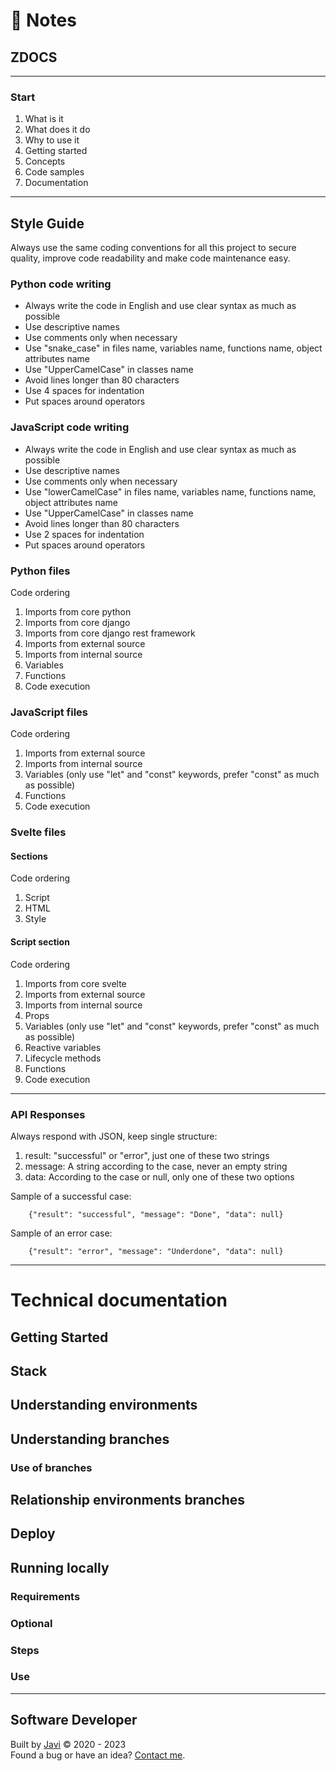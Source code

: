 # :memo: Notes
## ZDOCS
---
### Start
1. What is it
2. What does it do
3. Why to use it
4. Getting started
5. Concepts
6. Code samples
7. Documentation
---
## Style Guide
Always use the same coding conventions for all this project to secure quality, improve code readability and make code maintenance easy.
### Python code writing
- Always write the code in English and use clear syntax as much as possible
- Use descriptive names
- Use comments only when necessary
- Use "snake_case" in files name, variables name, functions name, object attributes name
- Use "UpperCamelCase" in classes name
- Avoid lines longer than 80 characters
- Use 4 spaces for indentation
- Put spaces around operators
### JavaScript code writing
- Always write the code in English and use clear syntax as much as possible
- Use descriptive names
- Use comments only when necessary
- Use "lowerCamelCase" in files name, variables name, functions name, object attributes name
- Use "UpperCamelCase" in classes name
- Avoid lines longer than 80 characters
- Use 2 spaces for indentation
- Put spaces around operators
### Python files
Code ordering

1. Imports from core python
2. Imports from core django
3. Imports from core django rest framework
4. Imports from external source
5. Imports from internal source
6. Variables
7. Functions
8. Code execution
### JavaScript files
Code ordering

1. Imports from external source
2. Imports from internal source
3. Variables (only use "let" and "const" keywords, prefer "const" as much as possible)
4. Functions
5. Code execution
### Svelte files
#### Sections
Code ordering

1. Script
2. HTML
3. Style
#### Script section
Code ordering

1. Imports from core svelte
2. Imports from external source
3. Imports from internal source
4. Props
5. Variables (only use "let" and "const" keywords, prefer "const" as much as possible)
6. Reactive variables
7. Lifecycle methods
8. Functions
9. Code execution
---
### API Responses
Always respond with JSON, keep single structure:

1. result: "successful" or "error", just one of these two strings
2. message: A string according to the case, never an empty string
3. data: According to the case or null, only one of these two options

Sample of a successful case:
```
    {"result": "successful", "message": "Done", "data": null}
```

Sample of an error case:
```
    {"result": "error", "message": "Underdone", "data": null}
```
---
# Technical documentation
## Getting Started
## Stack
## Understanding environments
## Understanding branches
### Use of branches
## Relationship environments branches
## Deploy
## Running locally
### Requirements
### Optional
### Steps
### Use
---
## Software Developer
Built by [Javi](https://javierandres.dev) :copyright: 2020 - 2023  
Found a bug or have an idea? [Contact me](https://javierandres.dev).
